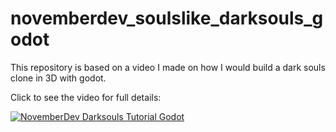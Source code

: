 # **novemberdev_soulslike_darksouls_godot**

This repository is based on a video I made on how I would build a dark souls clone in 3D with godot.

Click to see the video for full details:

[![NovemberDev Darksouls Tutorial Godot](https://img.youtube.com/vi/pIjVg4U3AK8/0.jpg)](https://www.youtube.com/watch?v=pIjVg4U3AK8)

